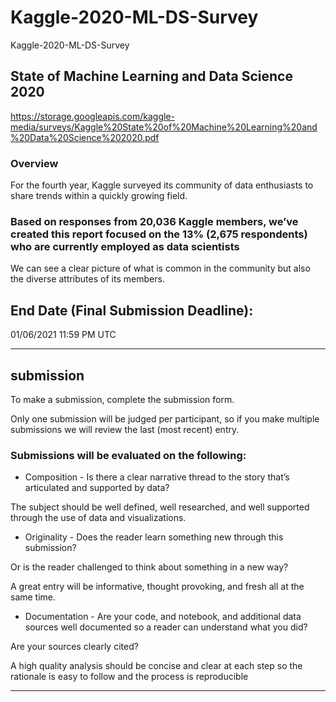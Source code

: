# Kaggle-2020-ML-DS-Survey
Kaggle-2020-ML-DS-Survey

## State of Machine Learning and Data Science 2020
https://storage.googleapis.com/kaggle-media/surveys/Kaggle%20State%20of%20Machine%20Learning%20and%20Data%20Science%202020.pdf

### Overview
For the fourth year, Kaggle surveyed its community of data enthusiasts to share trends within a quickly growing field. 

### Based on responses from 20,036 Kaggle members, we’ve created this report focused on the 13% (2,675 respondents) who are currently employed as data scientists

We can see a clear picture of what is common in the community but also the diverse attributes of its members. 




## End Date (Final Submission Deadline): 
01/06/2021 11:59 PM UTC

-------



## submission
To make a submission, complete the submission form. 

Only one submission will be judged per participant, so if you make multiple submissions we will review the last (most recent) entry.

### Submissions will be evaluated on the following:

- Composition - Is there a clear narrative thread to the story that’s articulated and supported by data? 

The subject should be well defined, well researched, and well supported through the use of data and visualizations.

- Originality - Does the reader learn something new through this submission? 

Or is the reader challenged to think about something in a new way? 

A great entry will be informative, thought provoking, and fresh all at the same time.

- Documentation - Are your code, and notebook, and additional data sources well documented so a reader can understand what you did? 

Are your sources clearly cited? 

A high quality analysis should be concise and clear at each step so the rationale is easy to follow and the process is reproducible

-------


